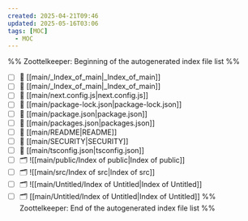 ```yaml
---
created: 2025-04-21T09:46
updated: 2025-05-16T03:06
tags: [MOC]
  - MOC
---
```

%% Zoottelkeeper: Beginning of the autogenerated index file list  %%
- [ ] 📄 [[main/_Index_of_main|_Index_of_main]]
- [ ] 📄 [[main/_Index_of_main|_Index_of_main]]
- [ ] 📄 [[main/next.config.js|next.config.js]]
- [ ] 📄 [[main/package-lock.json|package-lock.json]]
- [ ] 📄 [[main/package.json|package.json]]
- [ ] 📄 [[main/packages.json|packages.json]]
- [ ] 📄 [[main/README|README]]
- [ ] 📄 [[main/SECURITY|SECURITY]]
- [ ] 📄 [[main/tsconfig.json|tsconfig.json]]
- [ ] 🗂️ ![[main/public/Index of public|Index of public]]
- [ ] 🗂️ ![[main/src/Index of src|Index of src]]
- [ ] 🗂️ ![[main/Untitled/Index of Untitled|Index of Untitled]]
- [ ] 🗂️ [[main/Untitled/Index of Untitled|Index of Untitled]]
%% Zoottelkeeper: End of the autogenerated index file list  %%
